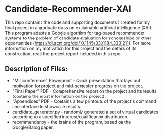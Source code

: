 # Candidate-Recommender-XAI

This repo contains the code and supporting documents I created for my final project in a graduate class on explainable artificial intelligence (XAI). This program adapts a Google algorithm for tag-based recommender systems to the problem of candidate evaluation for scholarships or other opportunities (https://dl.acm.org/doi/10.1145/3331184.3331211). For more information on my motivation for this project and the details of its construction, read the project report included in this repo.

## Description of Files:
<ul>
  <li>"Miniconference" Powerpoint - Quick presentation that lays out motivation for project and mid-semester progress on the project.</li>
  <li>"Final Paper" PDF - Comprehensive report on the project and its results (contains the most information on the project).</li>
  <li>"Appendices" PDF - Contains a few printouts of the project's command line interface to showcase results.</li>
  <li>candidate_generator.py - randomly generated a set of virtual candidates according to a specified interest/qualification distribution.</li>
  <li>recommender.py - the brains of the program, based on the Google/Balog paper.</li>
</ul>
